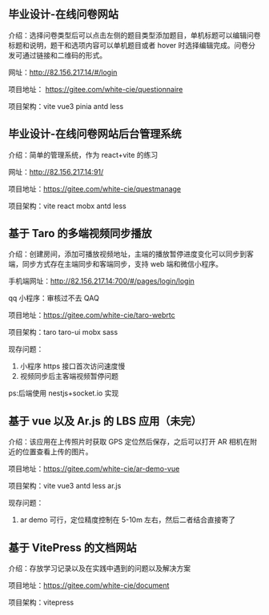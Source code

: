 ## 毕业设计-在线问卷网站

介绍：选择问卷类型后可以点击左侧的题目类型添加题目，单机标题可以编辑问卷标题和说明，题干和选项内容可以单机题目或者 hover 时选择编辑完成。问卷分发可通过链接和二维码的形式。

网址：http://82.156.217.14/#/login

项目地址： https://gitee.com/white-cie/questionnaire

项目架构：vite vue3 pinia antd less

## 毕业设计-在线问卷网站后台管理系统

介绍：简单的管理系统，作为 react+vite 的练习

网址：http://82.156.217.14:91/

项目地址：https://gitee.com/white-cie/questmanage

项目架构：vite react mobx antd less

## 基于 Taro 的多端视频同步播放

介绍：创建房间，添加可播放视频地址，主端的播放暂停进度变化可以同步到客端，同步方式存在主端同步和客端同步，支持 web 端和微信小程序。

手机端网址：http://82.156.217.14:700/#/pages/login/login

<!-- 微信小程序：![](../.vitepress/assets/image/20220627172132.png) -->

qq 小程序：审核过不去 QAQ

项目地址：https://gitee.com/white-cie/taro-webrtc

项目架构：taro taro-ui mobx sass

现存问题：

1. 小程序 https 接口首次访问速度慢
2. 视频同步后主客端视频暂停问题

ps:后端使用 nestjs+socket.io 实现

## 基于 vue 以及 Ar.js 的 LBS 应用（未完）

介绍：该应用在上传照片时获取 GPS 定位然后保存，之后可以打开 AR 相机在附近的位置查看上传的图片。

项目地址：https://gitee.com/white-cie/ar-demo-vue

项目架构：vite vue3 antd less ar.js

现存问题：

1. ar demo 可行，定位精度控制在 5-10m 左右，然后二者结合直接寄了

## 基于 VitePress 的文档网站

介绍：存放学习记录以及在实践中遇到的问题以及解决方案

项目地址：https://gitee.com/white-cie/document

项目架构：vitepress
